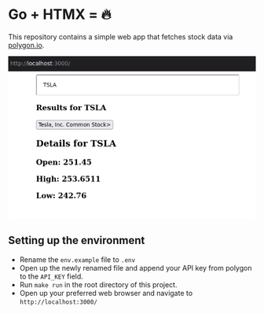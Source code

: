 # Go + HTMX = 🔥

This repository contains a simple web app that fetches stock data via [polygon.io](https://polygon.io).

![Screenshot. It aint much, but it's simple!](https://raw.githubusercontent.com/thimc/go-htmx-polygon/main/screenshot.png)

## Setting up the environment

- Rename the `env.example` file to `.env`
- Open up the newly renamed file and append your API key from polygon to the `API_KEY` field.
- Run `make run` in the root directory of this project.
- Open up your preferred web browser and navigate to `http://localhost:3000/`
